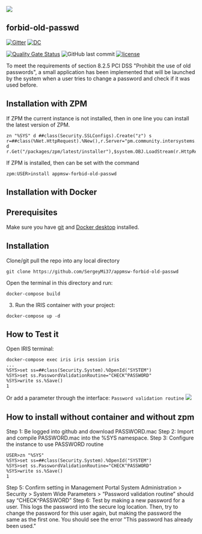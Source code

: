 ![](https://github.com/SergeyMi37/appmsw-forbid-old-passwd/blob/master/doc/Screenshot_2rcc.png)
## forbid-old-passwd
[![Gitter](https://img.shields.io/badge/Available%20on-Intersystems%20Open%20Exchange-00b2a9.svg)](https://openexchange.intersystems.com/package/forbid-old-passwd)
[![DC](https://img.shields.io/badge/Available%20article%20on-Intersystems%20Community-orange)](https://community.intersystems.com/post/program-prohibit-use-old-passwords)

 [![Quality Gate Status](https://community.objectscriptquality.com/api/project_badges/measure?project=intersystems_iris_community%2Fappmsw-forbid-old-passwd&metric=alert_status)](https://community.objectscriptquality.com/dashboard?id=intersystems_iris_community%2Fappmsw-forbid-old-passwd)
 <img alt="GitHub last commit" src="https://img.shields.io/github/last-commit/SergeyMi37/appmsw-forbid-old-passwd">
 [![license](https://img.shields.io/badge/License-MIT-yellow.svg)](https://opensource.org/licenses/MIT)



To meet the requirements of section 8.2.5 PCI DSS "Prohibit the use of old passwords", a small application has been implemented that will be launched by the system when a user tries to change a password and check if it was used before.


## Installation with ZPM

If ZPM the current instance is not installed, then in one line you can install the latest version of ZPM.
```
zn "%SYS" d ##class(Security.SSLConfigs).Create("z") s r=##class(%Net.HttpRequest).%New(),r.Server="pm.community.intersystems.com",r.SSLConfiguration="z" d r.Get("/packages/zpm/latest/installer"),$system.OBJ.LoadStream(r.HttpResponse.Data,"c")
```
If ZPM is installed, then can be set with the command
```
zpm:USER>install appmsw-forbid-old-passwd
```
## Installation with Docker

## Prerequisites
Make sure you have [git](https://git-scm.com/book/en/v2/Getting-Started-Installing-Git) and [Docker desktop](https://www.docker.com/products/docker-desktop) installed.

## Installation 
Clone/git pull the repo into any local directory

```
git clone https://github.com/SergeyMi37/appmsw-forbid-old-passwd
```

Open the terminal in this directory and run:

```
docker-compose build
```

3. Run the IRIS container with your project:

```
docker-compose up -d
```

## How to Test it
Open IRIS terminal:

```
docker-compose exec iris iris session iris
...
%SYS>set ss=##class(Security.System).%OpenId("SYSTEM")
%SYS>set ss.PasswordValidationRoutine="CHECK^PASSWORD"
%SYS>write ss.%Save()
1
```
Or add a parameter through the interface:
`Password validation routine`
![](https://github.com/SergeyMi37/appmsw-forbid-old-passwd/blob/master/doc/Screenshot_1rcc.png)

## How to install without container and without zpm

Step 1: Be logged into github and download PASSWORD.mac
Step 2: Import and compile PASSWORD.mac into the %SYS namespace.
Step 3: Configure the instance to use PASSWORD routine
```
USER>zn "%SYS"
%SYS>set ss=##class(Security.System).%OpenId("SYSTEM")
%SYS>set ss.PasswordValidationRoutine="CHECK^PASSWORD"
%SYS>write ss.%Save()
1
```
Step 5: Confirm setting in Management Portal
System Administration > Security > System Wide Parameters > “Password validation routine” should say “CHECK^PASSWORD”
Step 6: Test by making a new password for a user. This logs the password into the secure log location.
 Then, try to change the password for this user again, but making the password the same as the first one.
 You should see the error "This password has already been used."